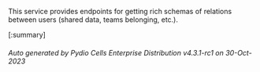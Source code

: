 






This service provides endpoints for getting rich schemas of relations between users (shared data, teams belonging, etc.).

[:summary]

###### Auto generated by Pydio Cells Enterprise Distribution v4.3.1-rc1 on 30-Oct-2023
